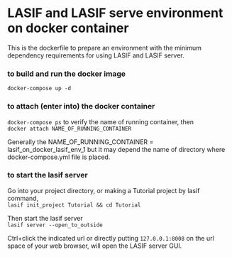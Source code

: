 # LASIF and LASIF serve environment on docker container

This is the dockerfile to prepare an environment with the minimum dependency requirements for using LASIF and LASIF server.

### to build and run the docker image
`docker-compose up -d`

### to attach (enter into) the docker container
`docker-compose ps` to verify the name of running container, then  
`docker attach NAME_OF_RUNNING_CONTAINER`  

Generally the NAME_OF_RUNNING_CONTAINER = lasif_on_docker_lasif_env_1 but it may depend the name of directory where docker-compose.yml file is placed.  

### to start the lasif server
Go into your project directory, or making a Tutorial project by lasif command,  
`lasif init_project Tutorial && cd Tutorial`  

Then start the lasif server  
`lasif server --open_to_outside`  

Ctrl+click the indicated url or directly putting `127.0.0.1:8008` on the url space of your web browser, will open the LASIF server GUI.  
